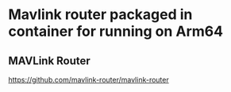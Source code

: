 # Mavlink router packaged in container for running on Arm64

## MAVLink Router
https://github.com/mavlink-router/mavlink-router

